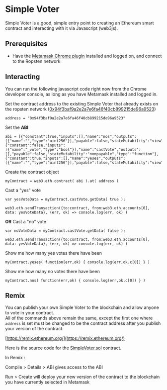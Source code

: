 # Simple Voter

Simple Voter is a good, simple entry point to creating an Ethereum smart contract and interacting with it via Javascript (web3js).


## Prerequisites

* Have the [Metamask Chrome plugin](https://chrome.google.com/webstore/detail/metamask/nkbihfbeogaeaoehlefnkodbefgpgknn?hl=en) installed and logged on, and connect to the Ropsten network



## Interacting

You can run the following javascript code right now from the Chrome developer console, as long as you have Metamask installed and logged in.


Set the contract address to the existing Simple Voter that already exists on the ropsten network ([0x94f3baf9a2e2a7e6fa46f40cb899215de96a9523](https://ropsten.etherscan.io/address/0x94f3baf9a2e2a7e6fa46f40cb899215de96a9523#code))

```
address = "0x94f3baf9a2e2a7e6fa46f40cb899215de96a9523"
```

Set the **ABI**

```
abi = [{"constant":true,"inputs":[],"name":"nos","outputs":[{"name":"","type":"uint256"}],"payable":false,"stateMutability":"view","type":"function"},{"constant":false,"inputs":[{"name":"_vote","type":"bool"}],"name":"castVote","outputs":[],"payable":false,"stateMutability":"nonpayable","type":"function"},{"constant":true,"inputs":[],"name":"yeses","outputs":[{"name":"","type":"uint256"}],"payable":false,"stateMutability":"view","type":"function"}]
```

Create the contract object

```
myContract = web3.eth.contract( abi ).at( address )
```

Cast a "yes" vote

```
var yesVoteData = myContract.castVote.getData( true );

web3.eth.sendTransaction({to:contract, from:web3.eth.accounts[0], data: yesVoteData}, (err, ok) => console.log(err, ok) )
```

**OR** Cast a "no" vote

```
var noVoteData = myContract.castVote.getData( false );

web3.eth.sendTransaction({to:contract, from:web3.eth.accounts[0], data: yesVoteData}, (err, ok) => console.log(err, ok) )
```

Show me how many yes votes there have been

```
myContract.yeses( function(err,ok) { console.log(err,ok.c[0]) } )
```

Show me how many no votes there have been

```
myContract.nos( function(err,ok) { console.log(err,ok.c[0]) } )
```



## Remix

You can publish your own Simple Voter to the blockchain and allow anyone to vote in your contract.   
All of the commands above remain the same, except the first one where `address` is set must be changed to be the contract address after you publish your version of the contract.

[https://remix.ethereum.org/](https://remix.ethereum.org/)

Here is the source code for the [SimpleVoter.sol](./SimpleVoter.sol) contract.

In Remix :

Compile > Details > ABI gives access to the ABI

Run > Create will deploy your new version of the contract to the blockchain you have currently selected in Metamask


